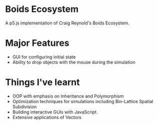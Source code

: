 # Boids Ecosystem
A p5.js implementation of Craig Reynold's Boids Ecosystem.

# Major Features
- GUI for configuring initial state
- Ability to drop objects with the mouse during the simulation

# Things I've learnt
- OOP with emphasis on Inheritance and Polymorphism
- Optimization techniques for simulations including Bin-Lattice Spatial Subdivision
- Building interactive GUIs with JavaScript.
- Extensive applications of Vectors
